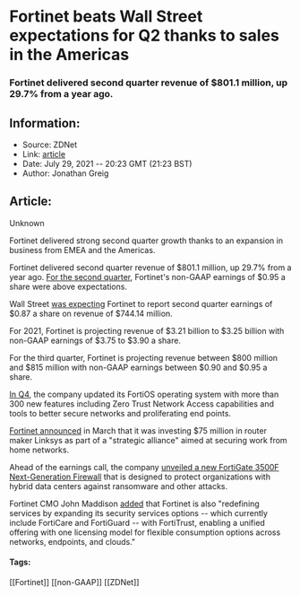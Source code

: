 # Fortinet beats Wall Street expectations for Q2 thanks to sales in the Americas
### Fortinet delivered second quarter revenue of $801.1 million, up 29.7% from a year ago.

## Information:
+ Source: ZDNet
+ Link: [article](https://www.zdnet.com/article/fortinet-beats-wall-street-expectations-for-q2/)
+ Date: July 29, 2021 -- 20:23 GMT (21:23 BST)
+ Author: Jonathan Greig


## Article:
Unknown

Fortinet delivered strong second quarter growth thanks to an expansion in business from EMEA and the Americas.  


Fortinet delivered second quarter revenue of $801.1 million, up 29.7% from a year ago. [For the second quarter](https://investor.fortinet.com/static-files/7bd74867-d4ca-4035-8f36-d033c2292acb), Fortinet's non-GAAP earnings of $0.95 a share were above expectations. 

Wall Street [was expecting](https://seekingalpha.com/news/3720789-fortinet-q2-2021-earnings-preview) Fortinet to report second quarter earnings of $0.87 a share on revenue of $744.14 million.

For 2021, Fortinet is projecting revenue of $3.21 billion to $3.25 billion with non-GAAP earnings of $3.75 to $3.90 a share.

For the third quarter, Fortinet is projecting revenue between $800 million and $815 million with non-GAAP earnings between $0.90 and $0.95 a share.  

[In Q4](https://www.zdnet.com/article/fortinet-delivers-strong-q4-bolsters-fortios-with-zero-trust-network-access/), the company updated its FortiOS operating system with more than 300 new features including Zero Trust Network Access capabilities and tools to better secure networks and proliferating end points.

[Fortinet announced](https://www.zdnet.com/article/fortinet-invests-75-million-in-router-maker-linksys-with-focus-on-securing-home-office-networks/) in March that it was investing $75 million in router maker Linksys as part of a "strategic alliance" aimed at securing work from home networks.






Ahead of the earnings call, the company [unveiled a new FortiGate 3500F Next-Generation Firewall](https://investor.fortinet.com/news-releases/news-release-details/fortinet-unveils-industrys-first-high-performance-next) that is designed to protect organizations with hybrid data centers against ransomware and other attacks.

Fortinet CMO John Maddison [added](https://investor.fortinet.com/news-releases/news-release-details/fortinet-expands-security-services-offerings-protect-digital) that Fortinet is also "redefining services by expanding its security services options -- which currently include FortiCare and FortiGuard -- with FortiTrust, enabling a unified offering with one licensing model for flexible consumption options across networks, endpoints, and clouds."





#### Tags:
[[Fortinet]] [[non-GAAP]] [[ZDNet]]

